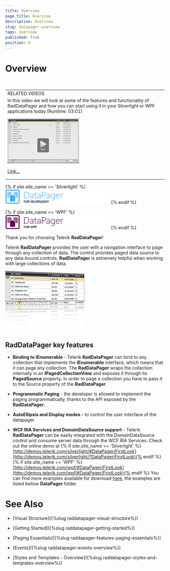 ```yaml
---
title: Overview
page_title: Overview
description: Overview
slug: datapager-overview
tags: overview
published: True
position: 0
---
```


# Overview

<table> 
<tr><td>RELATED VIDEOS</td></tr>
<tr><td> In this video we will look at some of the features and functionality of RadDataPager and how you can start using it in your Silverlight or WPF applications today.(Runtime: 03:01)

![](images/datapager_introduction_video.png)

[Link...](http://tv.telerik.com/watch/silverlight/introduction-to-raddatapager)</td></tr></table>


{% if site.site_name == 'Silverlight' %}
![](images/RadDataPager_SL.png)
{% endif %}

{% if site.site_name == 'WPF' %}
![](images/RadDataPager_WPF.png)
{% endif %}

Thank you for choosing Telerik __RadDataPager__!

Telerik __RadDataPager__ provides the user with a navigation interface to page through any collection of data. The control provides paged data source to any data-bound controls. __RadDataPager__ is extremely helpful when working with large collections of data. 

![](images/DataPager.jpg)

## RadDataPager key features

* __Binding to IEnumerable__ - Telerik __RadDataPager__ can bind to any collection that implements the __IEnumerable__ interface, which means that it can page any collection. The __RadDataPager__ wraps the collection internally in an __IPagedCollectionView__ and exposes it through its __PagedSource__ property. In order to page a collection you have to pass it to the Source property of the __RadDataPager__. 


* __Programmatic Paging__ - the developer is allowed to implement the paging programmatically, thanks to the API exposed by the __RadDataPager__. 


* __AutoEllipsis and Display modes -__ to control the user interface of the datapager. 


* __WCF RIA Services and DomainDataSource support__ - Telerik __RadDataPager__ can be easily integrated with the DomainDataSource control and consume server data through the WCF RIA Services.  Check out the online demo at          {% if site.site_name == 'Silverlight' %}[http://demos.telerik.com/silverlight/#DataPager/FirstLook](http://demos.telerik.com/silverlight/?DataPager/FirstLook){% endif %}{% if site.site_name == 'WPF' %}[http://demos.telerik.com/wpf/#DataPager/FirstLook](http://demos.telerik.com/wpf/#DataPager/FirstLook){% endif %}          You can find more examples available for download [here](https://github.com/telerik/xaml-sdk), the examples are listed bellow __DataPager__ folder.
        

# See Also

 * [Visual Structure]({%slug raddatapager-visual-structure%})

 * [Getting Started]({%slug raddatapager-getting-started%})

 * [Paging Essentials]({%slug raddapager-features-paging-essentials%})

 * [Events]({%slug raddatapager-events-overview%})

 * [Styles and Templates - Overview]({%slug raddatapager-styles-and-templates-overview%})
